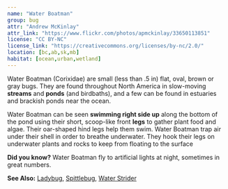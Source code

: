 ```yaml
---
name: "Water Boatman"
group: bug
attr: "Andrew McKinlay"
attr_link: "https://www.flickr.com/photos/apmckinlay/33650113851"
license: "CC BY-NC"
license_link: "https://creativecommons.org/licenses/by-nc/2.0/"
location: [bc,ab,sk,mb]
habitat: [ocean,urban,wetland]
---
```

Water Boatman (Corixidae) are small (less than .5 in) flat, oval, brown or gray bugs. They are found throughout North America in slow-moving **streams** and **ponds** (and birdbaths), and a few can be found in estuaries and brackish ponds near the ocean.

Water Boatman can be seen **swimming right side up** along the bottom of the pond using their short, scoop-like front **legs** to gather plant food and algae. Their oar-shaped hind legs help them swim. Water Boatman trap air under their shell in order to breathe underwater. They hook their legs on underwater plants and rocks to keep from floating to the surface

**Did you know?** Water Boatman fly to artificial lights at night, sometimes in great numbers.

<!-- generated, do not edit -->
**See Also:**
[Ladybug](/insects/ladybug),
[Spittlebug](/insects/spitbug),
[Water Strider](/insects/watstrid)
